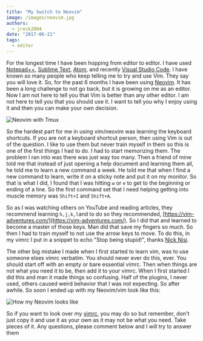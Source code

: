 ```yaml
---
title: "My Switch to Neovim"
image: /images/neovim.jpg
authors:
  - jrock2004
date: "2017-06-21"
tags:
  - editor
---
```


For the longest time I have been hopping from editor to editor. I have used [Notepad++](https://notepad-plus-plus.org/), [Sublime Text](https://www.sublimetext.com/), [Atom](https://atom.io/), and recently [Visual Studio Code](https://code.visualstudio.com/). I have known so many people who keep telling me to try and use Vim. They say you will love it. So, for the past 6 months I have been using [Neovim](https://neovim.io/). It has been a long challenge to not go back, but it is growing on me as an editor. Now I am not here to tell you that Vim is better than any other editor. I am not here to tell you that you should use it. I want to tell you why I enjoy using it and then you can make your own decision.

![Neovim with Tmux](https://camo.githubusercontent.com/be3ede934fb02c7751b5904fce91cb6227284cd1/687474703a2f2f692e696d6775722e636f6d2f7a324e47346b392e676966)

So the hardest part for me in using vim/neovim was learning the keyboard shortcuts. If you are not a keyboard shortcut person, then using Vim is out of the question. I like to use them but never train myself in them so this is one of the first things I had to do. I had to start memorizing them. The problem I ran into was there was just way too many. Then a friend of mine told me that instead of just opening a help document and learning them all, he told me to learn a new command a week. He told me that when I find a new command to learn, write it on a sticky note and put it on my monitor. So that is what I did, I found that I was hitting `w` or `e` to get to the beginning or ending of a line. So the first command set that I need helping getting into muscle memory was `Shift+I` and `Shift+A`.

So as I was watching others on YouTube and reading articles, they recommend learning `h,j,k,l`and to do so they recommended, [https://vim-adventures.com/](https://vim-adventures.com/). So I did that and learned to become a master of those keys. Man did that save my fingers so much. So then I had to train myself to not use the arrow keys to move. To do this, in my vimrc I put in a snippet to echo "Stop being stupid!", thanks [Nick Nisi](https://nicknisi.com/).

The other big mistake I made when I first started to learn vim, was to use someone elses vimrc verbatim. You should never ever do this, ever. You should start off with an empty or bare essential vimrc. Then when things are not what you need it to be, then add it to your vimrc. When I first started I did this and man it made things so confusing. Half of the plugins, I never used, others caused weird behavior that I was not expecting. So after awhile. So soon I ended up with my Neovim/vim look like this:

![How my Neovim looks like](/images/neovim.jpg)

So if you want to look over my [vimrc](https://github.com/jrock2004/dotfiles/blob/master/config/nvim/init.vim), you may do so but remember, don't just copy it and use it as your own as it may not be what you need. Take pieces of it. Any questions, please comment below and I will try to answer them
